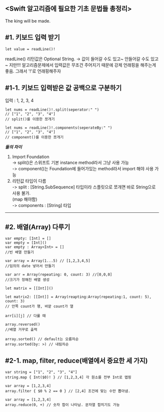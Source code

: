 <Swift 알고리즘에 필요한 기초 문법들 총정리>
---
The king will be made. 
  
**#1. 키보드 입력 받기**
--
```
let value = readLine()!
```

readLine() 리턴값은 Optional String. 
-> 값이 들어갈 수도 있고~ 안들어갈 수도 있고~ 지만!!!
   알고리즘문제에서 입력값은 무조건 주어지기 때문에 강제 언래핑을 해주는게 좋음.
   그래서 '!'로 언래핑해주자  

**#1-1. 키보드 입력받은 값 공백으로 구분하기**
--
입력 : 1, 2, 3, 4

```
let nums = readLine()!.split(seperator:" ")
// ["1", "2", "3", "4"]
// split()를 이용한 쪼개기
```
```
let nums = readLine()!.components(seperateBy:" ") 
// ["1", "2", "3", "4"]
// component()를 이용한 쪼개기
```
***둘의 차이***  
1. Import Foundation  
-> split()은 스위프트 기본 instance method라서 그냥 사용 가능    
-> component()는 Foundation에 들어가있는 method라서 import 해야 사용 가능
2. 리턴값 타입이 다름   
-> split : [String.SubSequence] 타입이라 스플릿으로 쪼개면 바로 String으로 사용 불가.  
(map 해야함)  
-> components : [String] 타입  

---

**#2. 배열(Array) 다루기**
--

````
var empty: [Int] = []
var empty = [Int]()
var empty : Array<Int> = []
//빈 배열 만들기
````

````
var array = Array(1...5) // [1,2,3,4,5]
//임의의 date 넣어서 만들기
````

````
var arr = Array(repeating: 0, count: 3) //[0,0,0]
//크기가 정해진 배열 생성
````

````
let matrix = [[Int]]()

let matrix2: [[Int]] = Array(reapting:Array(repeating:1, count: 5), count: 3)
// 안쪽 count가 행, 바깥 count가 열

arr[i][j] // 다룰 때
````

````
array.reversed()
//배열 거꾸로 출력
````

````
array.sorted() // default는 오름차순
array.sorted(by: >) // 내림차순 
````

#2-1. map, filter, reduce(배열에서 중요한 세 가지)
--
````
var string = ["1", "2", "3", "4"]
string.map { Int($0)! } // [1,2,3,4] 각 원소를 전부 Int로 맵핑
````

````
var array = [1,2,3,4]
array.filter { $0 % 2 == 0 } // [2,4] 조건에 맞는 수만 뽑아냄.
````

````
var array = [1,2,3,4]
array.reduce(0, +) // 숫자 합이 나타남. 문자열 합치기도 가능
````

